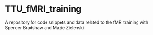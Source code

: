# TTU_fMRI_training
A repository for code snippets and data related to the fMRI training with Spencer Bradshaw and Mazie Zielenski
